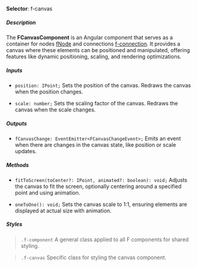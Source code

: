 ﻿**Selector**: f-canvas

##### Description

The **FCanvasComponent** is an Angular component that serves as a container for nodes [fNode](#FNodeDirective) and connections [f-connection](#FConnectionComponent). It provides a canvas where these elements can be positioned and manipulated, offering features like dynamic positioning, scaling, and rendering optimizations.

##### Inputs

* `position: IPoint;` Sets the position of the canvas. Redraws the canvas when the position changes.

* `scale: number;` Sets the scaling factor of the canvas. Redraws the canvas when the scale changes.

##### Outputs

* `fCanvasChange: EventEmitter<FCanvasChangeEvent>;` Emits an event when there are changes in the canvas state, like position or scale updates.

##### Methods

* `fitToScreen(toCenter?: IPoint, animated?: boolean): void;` Adjusts the canvas to fit the screen, optionally centering around a specified point and using animation.

* `oneToOne(): void;` Sets the canvas scale to 1:1, ensuring elements are displayed at actual size with animation.

##### Styles

> `.f-component` A general class applied to all F components for shared styling.

> `.f-canvas` Specific class for styling the canvas component.

